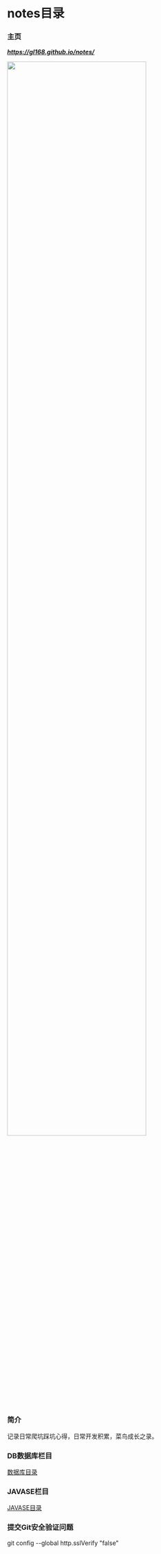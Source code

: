 # notes目录 

### 主页

***https://gl168.github.io/notes/***

<img src="https://gl168.github.io/notes/Images/struggle.png"  width="80%">

### 简介
记录日常爬坑踩坑心得，日常开发积累，菜鸟成长之录。

### DB数据库栏目
[数据库目录](DB/db_menu.md)

### JAVASE栏目
[JAVASE目录](JavaSe/javase_menu.md)

### 提交Git安全验证问题
git config --global http.sslVerify "false"




